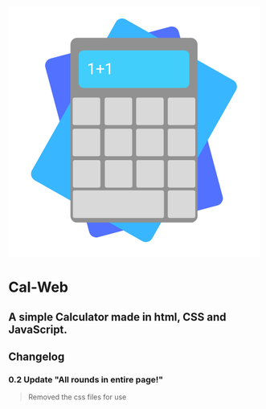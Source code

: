 ![This is new Logo](Cal-Web(flat).png)
# Cal-Web
## A simple Calculator made in html, CSS and JavaScript.

## Changelog
### 0.2 Update "All rounds in entire page!"

> Removed the css files for use <style> on index.html
  
> New "Clear" Buttons
  
> Fix on index.js
  
### 0.1.1 Update
> Added About on botton in index page
 
> Dark mode activated (⌐■_■)
  
> buttons are using Windows 95-like themes (Dad hate Windows ME bruh.) .
### 0.1 Launch
> 0.1 was been launched!
